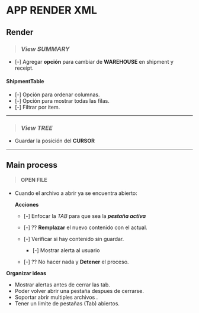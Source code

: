 # APP RENDER XML

## Render

> ### _View SUMMARY_

- [-] Agregar **opción** para cambiar de **WAREHOUSE** en shipment y receipt.

#### ShipmentTable

- [-] Opción para ordenar columnas.
- [-] Opción para mostrar todas las filas.
- [-] Filtrar por item.

---

> ### _View TREE_

- Guardar la posición del **CURSOR**

---

## Main process

> #### OPEN FILE

- Cuando el archivo a abrir ya se encuentra abierto:

  **Acciones**

  - [-] Enfocar la _TAB_ para que sea la **_pestaña activa_**
  - [-] ?? **Remplazar** el nuevo contenido con el actual.

  - [-] Verificar si hay contenido sin guardar.

    - [-] Mostrar alerta al usuario

  - [-] ?? No hacer nada y **Detener** el proceso.

**Organizar ideas**

- Mostrar alertas antes de cerrar las tab.
- Poder volver abrir una pestaña despues de cerrarse.
- Soportar abrir multiples archivos .
- Tener un limite de pestañas (Tab) abiertos.

